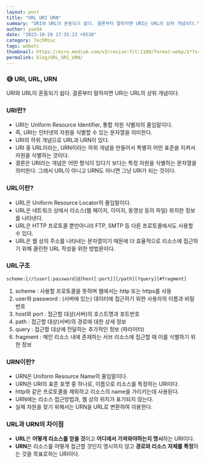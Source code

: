 ```yaml
---
layout: post
title: "URL URI URN"
summary: "URI와 URL이 혼동되기 쉽다. 결론부터 말하자면 URI는 URL의 상위 개념이다."
author: yoo94
date: "2023-10-29 17:35:23 +0530"
category: TechMisc
tags: webetc
thumbnail: https://miro.medium.com/v2/resize:fit:1100/format:webp/1*7s4zgKH2ffUBQnZgOH4FQQ.png
permalink: blog/URL_URI_URN/
---
```


### 😅 URI, URL, URN

URI와 URL이 혼동되기 쉽다. 결론부터 말하자면 URI는 URL의 상위 개념이다.

### URI란?

- URI는 Uniform Resource Identifier, 통합 자원 식별자의 줄임말이다.
- 즉, URI는 인터넷의 자원을 식별할 수 있는 문자열을 의미한다.
- URI의 하위 개념으로 URL과 URN이 있다.
- URI 중 URL이라는, URN이라는 하위 개념을 만들어서 특별히 어떤 표준을 지켜서 자원을 식별하는 것이다.
- 결론은 URI라는 개념은 어떤 형식이 있다기 보다는 특정 자원을 식별하는 문자열을 의미한다. 그래서 URL이 아니고 URN도 아니면 그냥 URI가 되는 것이다.

### URL이란?

- URL은 Uniform Resource Locator의 줄임말이다.
- URL은 네트워크 상에서 리소스(웹 페이지, 이미지, 동영상 등의 파일) 위치한 정보를 나타낸다.
- URL은 HTTP 프로토콜 뿐만아니라 FTP, SMTP 등 다른 프로토콜에서도 사용할 수 있다.
- URL은 웹 상의 주소를 나타내는 문자열이기 때문에 더 효율적으로 리소스에 접근하기 위해 클린한 URL 작성을 위한 방법론이다.

### URL구조

```
scheme:[//[user[:password]@]host[:port]][/path][?query][#fragment]
```

1. scheme : 사용할 프로토콜을 뜻하며 웹에서는 http 또는 https를 사용
2. user와 password : (서버에 있는) 데이터에 접근하기 위한 사용자의 이름과 비밀번호
3. host와 port : 접근할 대상(서버)의 호스트명과 포트번호
4. path : 접근할 대상(서버)의 경로에 대한 상세 정보
5. query : 접근할 대상에 전달하는 추가적인 정보 (파라미터)
6. fragment : 메인 리소스 내에 존재하는 서브 리소스에 접근할 때 이를 식별하기 위한 정보

### URN이란?

- URN은 Uniform Resource Name의 줄임말이다.
- URN은 URI의 표준 포맷 중 하나로, 이름으로 리소스를 특정하는 URI이다.
- http와 같은 프로토콜을 제외하고 리소스의 name을 가리키는데 사용된다.
- URN에는 리소스 접근방법과, 웹 상의 위치가 표기되지 않는다.
- 실제 자원을 찾기 위해서는 URN을 URL로 변환하여 이용한다.

### URL과 URN의 차이점

- **URL**은 **어떻게 리소스를 얻을 것**이고 **어디에서 가져와야하는지 명시**하는 URI이다.
- **URN**은 리소스를 어떻게 접근할 것인지 명시하지 않고 **경로와 리소스 자체를 특정**하는 것을 목표로하는 URI이다.
